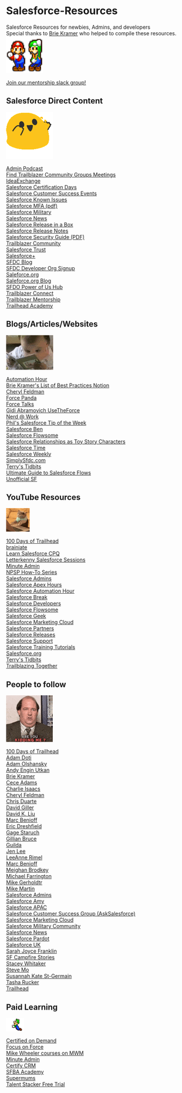 # Salesforce-Resources
Salesforce Resources for newbies, Admins, and developers
<br>
Special thanks to <a href="https://twitter.com/BrieCodes/" target="_blank">Brie Kramer</a> who helped to compile these resources. 
<br>
![](mario_luigi_dance.gif)
<br>

<a href="https://join.slack.com/t/salesforce-mentoring/shared_invite/zt-1g5jdkfcz-kwh3koMw0~1yZKpw9YWtFQ" target="_blank">Join our mentorship slack group!</a>


## Salesforce Direct Content 
![](party_blob.gif)

<a href="https://admin.salesforce.com/salesforce-admin-podcast" target="_blank">Admin Podcast</a>
<br>
<a href="https://trailblazercommunitygroups.com/" target="_blank">Find Trailblazer Community Groups Meetings</a>
<br>
<a href="https://ideas.salesforce.com/s/prioritization/" target="_blank">IdeaExchange</a>
<br>
<a href="https://trailhead.salesforce.com/credentials/cert-days/" target="_blank">Salesforce Certification Days</a>
<br>
<a href="https://cs.salesforce.com/" target="_blank">Salesforce Customer Success Events</a>
<br>
<a href="https://trailblazer.salesforce.com/issues_index/" target="_blank">Salesforce Known Issues</a>
<br>
<a href="https://www.salesforce.com/content/dam/web/en_us/www/documents/guides/mfa-customer-top-of-mind-ebook.pdf/" target="_blank">Salesforce MFA (pdf)</a>
<br>
<a href="https://veterans.force.com/s/" target="_blank">Salesforce Military</a>
<br>
<a href="https://www.salesforce.com/news/" target="_blank">Salesforce News</a>
<br>
<a href="https://admin.salesforce.com/releaseinabox/" target="_blank">Salesforce Release in a Box</a>
<br>
<a href="https://help.salesforce.com/s/articleView?id=release-notes.salesforce_release_notes.htm&type=5&release=234/" target="_blank">Salesforce Release Notes</a>
<br>
<a href="https://resources.docs.salesforce.com/234/latest/en-us/sfdc/pdf/salesforce_security_impl_guide.pdf/" target="_blank">Salesforce Security Guide (PDF) </a>
<br>
<a href="https://trailblazer.salesforce.com/" target="_blank">Trailblazer Community</a>
<br>
<a href="https://trust.salesforce.com/" target="_blank">Salesforce Trust</a>
<br>
<a href="https://www.salesforce.com/plus/" target="_blank">Salesforce+</a>
<br>
<a href="https://www.salesforce.com/blog/" target="_blank">SFDC Blog</a>
<br>
<a href="https://developer.salesforce.com/signup/" target="_blank">SFDC Developer Org Signup</a>
<br>
<a href="https://www.salesforce.org/" target="_blank">Saleforce.org</a>
<br>
<a href="https://www.salesforce.org/blog/" target="_blank">Saleforce.org Blog</a>
<br>
<a href="https://www.salesforce.org/help/power-of-us-hub/" target="_blank">SFDO Power of Us Hub</a>
<br>
<a href="https://trailhead.salesforce.com/trailblazerconnect/" target="_blank">Trailblazer Connect</a>
<br>
<a href="https://trailhead.salesforce.com/trailblazerconnect/mentorship/" target="_blank">Trailblazer Mentorship</a>
<br>
<a href="https://trailhead.salesforce.com/en/academy/" target="_blank">Trailhead Academy</a>
<br>

## Blogs/Articles/Websites
![](reading.gif)

<a href="https://automationhour.com/" target="_blank">Automation Hour</a>
<br>
<a href="https://tan-judge-eb3.notion.site/Salesforce-Best-Practices-faf559a65dcd488a92abeda6a5d1916b" target="_blank">Brie Kramer's List of Best Practices Notion</a>
<br>
<a href="http://cherfeldman.blogspot.com/" target="_blank">Cheryl Feldman</a>
<br>
<a href="https://forcepanda.wordpress.com/author/forcepanda/" target="_blank">Force Panda</a>
<br>
<a href="https://www.forcetalks.com/blogs/" target="_blank">Force Talks</a>
<br>
<a href="https://medium.com/usetheforce" target="_blank">Gidi Abramovich UseTheForce</a>
<br>
<a href="https://blog.enree.co/" target="_blank">Nerd @ Work</a>
<br>
<a href="https://www.cloudgalacticos.co.uk/category/tip-of-the-week/" target="_blank">Phil's Salesforce Tip of the Week</a>
<br>
<a href="https://www.salesforceben.com/" target="_blank">Salesforce Ben</a>
<br>
<a href="https://salesforce-flowsome.com/" target="_blank">Salesforce Flowsome</a>
<br>
<a href="https://salesforcetraining.co.nz/blogs/learn/salesforce-relationships-as-toy-story-characters?fbclid=IwAR1KufbJS8KDDcKEflbqJ7_nbKHZ_Sv0C8IRa9pvH7xosRyFd1Vua8Ac56k" target="_blank">Salesforce Relationships as Toy Story Characters</a>
<br>
<a href="https://salesforcetime.com/" target="_blank">Salesforce Time</a>
<br>
<a href="https://salesforceweek.ly/" target="_blank">Salesforce Weekly</a>
<br>
<a href="https://www.simplysfdc.com/" target="_blank">SimplySfdc.com</a>
<br>
<a href="https://www.terrystidbits.com/" target="_blank">Terry's Tidbits</a>
<br>
<a href="https://www.kicksaw.com/blog/the-ultimate-guide-to-salesforce-flows" target="_blank">Ultimate Guide to Salesforce Flows</a>
<br>
<a href="https://unofficialsf.com/" target="_blank">Unofficial SF</a>
 <br>
 
 
## YouTube Resources
![](typingcat.gif)

<a href="https://www.youtube.com/c/100DaysofTrailhead/" target="_blank">100 Days of Trailhead</a>
<br>
<a href="https://www.youtube.com/c/Brainiate/" target="_blank">brainiate</a>
<br>
<a href="https://www.youtube.com/c/LearnSalesforceCPQ/" target="_blank">Learn Salesforce CPQ</a>
<br>
<a href="https://www.youtube.com/channel/UCcqNe3ta2pj7jhAbvyljUVw/" target="_blank">Letterkenny Salesforce Sessions</a>
<br>
<a href="https://www.youtube.com/c/MinuteAdmin/" target="_blank">Minute Admin</a>
<br>
<a href="https://www.youtube.com/channel/UC8kDDLRZzDdOBS24al99Kag/" target="_blank">NPSP How-To Series</a>
<br>
<a href="https://www.youtube.com/channel/UCJZ40ShB_oLStzaYT4m9WWQ/" target="_blank">Salesforce Admins</a>
<br>
<a href="https://www.youtube.com/channel/UChTdRj6YfwqhR_WEFepkcJw/" target="_blank">Salesforce Apex Hours</a>
<br>
<a href="https://www.youtube.com/channel/UCt4EKQTEwYubPF3-LxW2Bfg/" target="_blank">Salesforce Automation Hour</a>
<br>
<a href="https://www.youtube.com/c/SalesforceBreak/" target="_blank">Salesforce Break</a>
<br>
<a href="https://www.youtube.com/c/SalesforceDevelopers/" target="_blank">Salesforce Developers</a>
<br>
<a href="https://www.youtube.com/channel/UCw7o6oKGZjtVFyCurnTKloA/" target="_blank">Salesforce Flowsome</a>
<br>
<a href="https://www.youtube.com/c/SalesforceGeek" target="_blank">Salesforce Geek</a>
<br>
<a href="https://www.youtube.com/c/marketingcloud/" target="_blank">Salesforce Marketing Cloud</a>
<br>
<a href="https://www.youtube.com/c/partnerforce/" target="_blank">Salesforce Partners</a>
<br>
<a href="https://www.youtube.com/user/SalesforceReleases/" target="_blank">Salesforce Releases</a>
<br>
<a href="https://www.youtube.com/channel/UCbrOrrE0lOR2LcfycryZwHw/" target="_blank">Salesforce Support</a>
<br>
<a href="https://www.youtube.com/c/SalesforceTrainingTutorials/" target="_blank">Salesforce Training Tutorials</a>
<br>
<a href="https://www.youtube.com/user/SalesforceFoundation/" target="_blank">Salesforce.org</a>
<br>
<a href="https://www.youtube.com/c/TerrysTidbits/" target="_blank">Terry's Tidbits</a>
<br>
<a href="https://www.youtube.com/c/TrailblazingTogether/" target="_blank">Trailblazing Together</a>
<br>
 
## People to follow
![](kevin-office.gif)

<a href="https://twitter.com/100DayTrailhead/" target="_blank">100 Days of Trailhead</a>
<br>
<a href="https://twitter.com/doti/" target="_blank">Adam Doti</a>
<br>
<a href="https://twitter.com/adam17amo/" target="_blank">Adam Olshansky</a>
<br>
<a href="https://twitter.com/enginutkan/" target="_blank">Andy Engin Utkan</a>
<br>
<a href="https://twitter.com/BrieCodes/" target="_blank">Brie Kramer</a>
<br>
<a href="https://twitter.com/cecedoessfdc/" target="_blank">Cece Adams</a>
<br>
<a href="https://twitter.com/charlieisaacs/" target="_blank">Charlie Isaacs</a>
<br>
<a href="https://twitter.com/CherFeldman/" target="_blank">Cheryl Feldman</a>
<br>
<a href="https://twitter.com/TheChrisDuarte/" target="_blank">Chris Duarte</a>
<br>
<a href="https://twitter.com/davidgiller/" target="_blank">David Giller</a>
<br>
<a href="https://twitter.com/dvdkliu/" target="_blank">David K. Liu</a>
<br>
<a href="https://twitter.com/littleiglooo/" target="_blank">Marc Benioff</a>
<br>
<a href="https://twitter.com/ericdresh/" target="_blank">Eric Dreshfield</a>
<br>
<a href="https://twitter.com/gagestaruch/" target="_blank">Gage Staruch</a>
<br>
<a href="https://twitter.com/gilliankbruce/" target="_blank">Gillian Bruce</a>
<br>
<a href="https://twitter.com/justguilda/" target="_blank">Guilda</a>
<br>
<a href="https://twitter.com/jenwlee/" target="_blank">Jen Lee</a>
<br>
<a href="https://twitter.com/leeanndroid/" target="_blank"> LeeAnne Rimel</a>
<br>
<a href="https://twitter.com/Benioff/" target="_blank">Marc Benioff</a>
<br>
<a href="https://twitter.com/MeighanSF/" target="_blank">Meighan Brodkey</a>
<br>
<a href="https://twitter.com/michaelforce/" target="_blank">Michael Farrington</a>
<br>
<a href="https://twitter.com/MikeGerholdt/" target="_blank">Mike Gerholdtr</a>
<br>
<a href="https://twitter.com/mikemartin__c/" target="_blank">Mike Martin</a>
<br>
<a href="https://twitter.com/SalesforceAdmns/" target="_blank">Salesforce Admins</a>
<br>
<a href="https://twitter.com/SalesforceAmy/" target="_blank">Salesforce Amy</a>
<br>
<a href="https://twitter.com/salesforceapac/" target="_blank">Salesforce APAC</a>
<br>
<a href="https://twitter.com/asksalesforce/" target="_blank"> Salesforce Customer Success Group (AskSalesforce) </a>
<br>
<a href="https://twitter.com/marketingcloud/" target="_blank">Salesforce Marketing Cloud</a>
<br>
<a href="https://twitter.com/SalesforceMil/" target="_blank">Salesforce Military Community</a>
<br>
<a href="https://twitter.com/SalesforceNews/" target="_blank">Salesforce News</a>
<br>
<a href="https://twitter.com/Pardot/" target="_blank">Salesforce Pardot</a>
<br>
<a href="https://twitter.com/SalesforceUK/" target="_blank">Salesforce UK</a>
<br>
<a href="https://twitter.com/swbjoyce/" target="_blank">Sarah Joyce Franklin</a>
<br>
<a href="https://twitter.com/SfCampfire/" target="_blank">SF Campfire Stories</a>
<br>
<a href="https://twitter.com/staceygcogswell/" target="_blank">Stacey Whitaker</a>
<br>
<a href="https://twitter.com/SteveMoForce/" target="_blank">Steve Mo</a>
<br>
<a href="https://twitter.com/sunnydalelow/" target="_blank">Susannah Kate St-Germain</a>
<br>
<a href="https://twitter.com/GenCloud1/" target="_blank">Tasha Rucker</a>
<br>
<a href="https://twitter.com/Trailhead/" target="_blank">Trailhead</a>
<br>
  
 
## Paid Learning 
![](luigi-worm.gif)

<a href="https://certifiedondemand.com/" target="_blank">Certified on Demand</a>
<br>
<a href="https://focusonforce.com/" target="_blank">Focus on Force</a>
<br>
<a href="https://learn.mikewheelermedia.com/" target="_blank">Mike Wheeler courses on MWM</a>
<br>
<a href="https://minuteadmin.com/" target="_blank">Minute Admin</a>
<br>
<a href="https://www.certifycrm.com/" target="_blank">Certify CRM</a>
<br>
<a href="https://salesforce-success.teachable.com/p/sfba-academy/" target="_blank">SFBA Academy</a>
<br>
<a href="https://supermums.org/" target="_blank">Supermums</a>
<br>
<a href="https://www.talentstacker.com/salesforce-free-challenge-landing-page/" target="_blank">Talent Stacker Free Trial</a>
<br>
